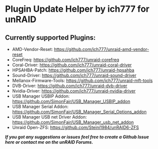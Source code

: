 # Plugin Update Helper by ich777 for unRAID


## Currently supported Plugins:
- AMD-Vendor-Reset: https://github.com/ich777/unraid-amd-vendor-reset
- CoreFreq: https://github.com/ich777/unraid-corefreq
- Coral-Driver: https://github.com/ich777/unraid-coral-driver
- HPSAHBA-Patch: https://github.com/ich777/unraid-hpsahba
- Sound-Driver: https://github.com/ich777/unraid-sound-driver
- Mellanox-Firmware-Tools: https://github.com/ich777/unraid-mft-tools
- DVB-Driver: https://github.com/ich777/unraid-dvb-driver
- Nvidia-Driver: https://github.com/ich777/unraid-nvidia-driver
- USB Manager USBIP Addon: https://github.com/SimonFair/USB_Manager_USBIP_addon
- USB Manager Serial Addon: https://github.com/SimonFair/USB_Manager_Serial_Options_addon
- USB Manager USB net Driver Addon: https://github.com/SimonFair/USB_Manager_usb_net_addon
- Unraid Open-ZFS: https://github.com/Steini1984/unRAID6-ZFS

_**If you got any suggestions or issues feel free to create a Github Issue here or contact me on the unRAID Forums.**_